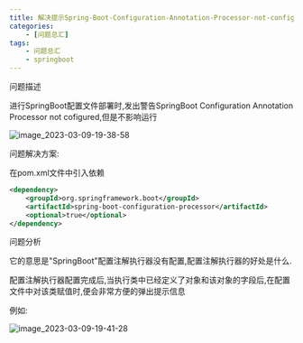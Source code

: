 ```yaml
---
title: 解决提示Spring-Boot-Configuration-Annotation-Processor-not-configured
categories:
    - [问题总汇]
tags:
    - 问题总汇
    - springboot
---
```


问题描述

进行SpringBoot配置文件部署时,发出警告SpringBoot Configuration Annotation Processor not cofigured,但是不影响运行

![![image_2023-03-09-19-38-58](https://raw.githubusercontent.com/PigPigLetsGo/imeages/master/image_2023-03-09-19-38-58_20230309200003.png)](%E8%A7%A3%E5%86%B3%E6%8F%90%E7%A4%BASpring-Boot-Configuration-Annotation-Processor-not-configured_md_files/image_2023-03-09-19-38-58_20230309200003.png?v=1&type=image&token=V1:UFZ6SM6wF0-ikbNfHn4v8QibjgxYU0ngoWudlnVPyLE)

问题解决方案:

在pom.xml文件中引入依赖

```xml
<dependency>
    <groupId>org.springframework.boot</groupId>
    <artifactId>spring-boot-configuration-processor</artifactId>
    <optional>true</optional>
</dependency>
```

问题分析

它的意思是"SpringBoot"配置注解执行器没有配置,配置注解执行器的好处是什么.

配置注解执行器配置完成后,当执行类中已经定义了对象和该对象的字段后,在配置文件中对该类赋值时,便会非常方便的弹出提示信息

例如:

![![image_2023-03-09-19-41-28](https://raw.githubusercontent.com/PigPigLetsGo/imeages/master/image_2023-03-09-19-41-28_20230309200017.png)](%E8%A7%A3%E5%86%B3%E6%8F%90%E7%A4%BASpring-Boot-Configuration-Annotation-Processor-not-configured_md_files/image_2023-03-09-19-41-28_20230309200017.png?v=1&type=image&token=V1:8BVlEIXBCRRjyVLgql4uS_M4uWcFWZIGic1kmSX1Y98)
